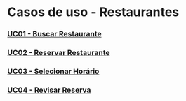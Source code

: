# Casos de uso - Restaurantes

### [UC01 - Buscar Restaurante](uc01-restaurante.md)
 
### [UC02 - Reservar Restaurante](uc02-restaurante.md) 

### [UC03 - Selecionar Horário](uc03-restaurante.md)

### [UC04 - Revisar Reserva](uc04-restaurante.md)




